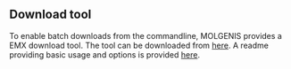 ## Download tool

To enable batch downloads from the commandline, MOLGENIS provides a EMX download tool.
The tool can be downloaded from [here](https://github.com/molgenis/molgenis-EMX-downloader/releases).
A readme providing basic usage and options is provided [here](https://github.com/molgenis/molgenis-EMX-downloader).
